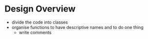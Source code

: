 # Design Overview

- divide the code into classes
- organise functions to have descriptive names and to do one thing
  - write comments